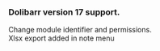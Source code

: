 ### Dolibarr version 17 support.  
Change module identifier and permissions.  
Xlsx export added in note menu

